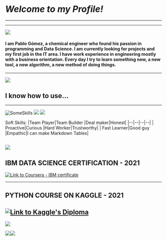 # *Welcome to my Profile!*

------------


------------
![](https://i.ibb.co/vcG0tNJ/Barra-Magnifica-02.gif)

#### I am Pablo Gómez, a chemical engineer who found his passion in programming and Data Science. I am currently looking for projects and my first job in the IT area. I have work experience in engineering mostly with a business orientation. Every day I try to learn something new, a new tool, a new algorithm, a new method of doing things. 

------------

![](https://i.ibb.co/St75vnb/Skills-02.gif)

## I know how to use...

------------
![SomeSkills](https://i.ibb.co/M847b0b/s-KILLSLOGO01.png "SomeSkills")
![](https://i.ibb.co/HpJY5jS/s-KILLSLOGO02.png)
![](https://i.ibb.co/F7m9J3C/s-KILLSLOGO03.png)

Soft Skills:
|Team Player|Team Builder  |Deal maker|Honest|
|--|--|--|--|
| Proactive|Curious  |Hard Worker|Trustworthy|
| Fast Learner|Good guy  |Empathic|I can make Markdown Tables|

![](https://i.ibb.co/vVqCnQv/Certif-02.gif)
------------
## IBM DATA SCIENCE CERTIFICATION - 2021

[![Link to Coursera - IBM certificate](https://i.ibb.co/9qLZX6X/IBMData-Science-Diploma.png "Link to Coursera - IBM certificate")](https://www.coursera.org/account/accomplishments/professional-cert/JA54WB5LWJ86 "Link to Coursera - IBM certificate")

------------
## PYTHON COURSE ON KAGGLE - 2021

[![Link to Kaggle's Diploma](https://i.ibb.co/kBjgtCJ/Kaggle-Python-Diploma.png "Link to Kaggle's Diploma")](https://www.kaggle.com/learn/certification/pablomgomez21/python "Link to Kaggle's Diploma")
------------

![](https://i.ibb.co/p1KXtpZ/contact-02.gif)

[![](https://i.ibb.co/tMZytVX/h-OWTOCONTACTME-01.gif)](https://www.linkedin.com/in/pablomgomez21/?locale=en_US)[![](https://i.ibb.co/NtsKKxf/h-OWTOCONTACTME-02.gif)](https://www.kaggle.com/pablomgomez21)
